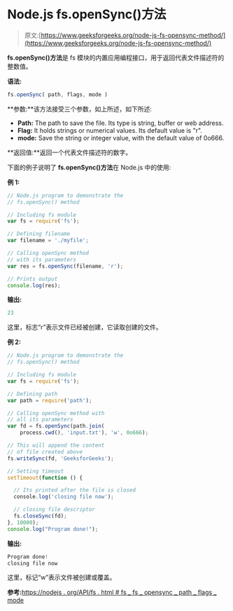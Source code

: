 # Node.js fs.openSync()方法

> 原文:[https://www.geeksforgeeks.org/node-js-fs-opensync-method/](https://www.geeksforgeeks.org/node-js-fs-opensync-method/)

**fs.openSync()方法**是 fs 模块的内置应用编程接口，用于返回代表文件描述符的整数值。

**语法:**

```js
fs.openSync( path, flags, mode )
```

**参数:**该方法接受三个参数，如上所述，如下所述:

*   **Path:** The path to save the file. Its type is string, buffer or web address.
*   **Flag:** It holds strings or numerical values. Its default value is "r".
*   **mode:** Save the string or integer value, with the default value of 0o666.

**返回值:**返回一个代表文件描述符的数字。

下面的例子说明了 **fs.openSync()方法**在 Node.js 中的使用:

**例 1:**

```js
// Node.js program to demonstrate the     
// fs.openSync() method  

// Including fs module
var fs = require('fs');

// Defining filename
var filename = './myfile';

// Calling openSync method
// with its parameters
var res = fs.openSync(filename, 'r');

// Prints output
console.log(res);
```

**输出:**

```js
23

```

这里，标志“r”表示文件已经被创建，它读取创建的文件。

**例 2:**

```js
// Node.js program to demonstrate the     
// fs.openSync() method  

// Including fs module
var fs = require('fs');

// Defining path
var path = require('path');

// Calling openSync method with
// all its parameters
var fd = fs.openSync(path.join(
    process.cwd(), 'input.txt'), 'w', 0o666);

// This will append the content
// of file created above
fs.writeSync(fd, 'GeeksforGeeks');

// Setting timeout
setTimeout(function () {

  // Its printed after the file is closed
  console.log('closing file now');

  // closing file descriptor
  fs.closeSync(fd);
}, 10000);
console.log("Program done!");
```

**输出:**

```js
Program done!
closing file now

```

这里，标记“w”表示文件被创建或覆盖。

**参考:**[https://nodejs . org/API/fs . html # fs _ fs _ opensync _ path _ flags _ mode](https://nodejs.org/api/fs.html#fs_fs_opensync_path_flags_mode)